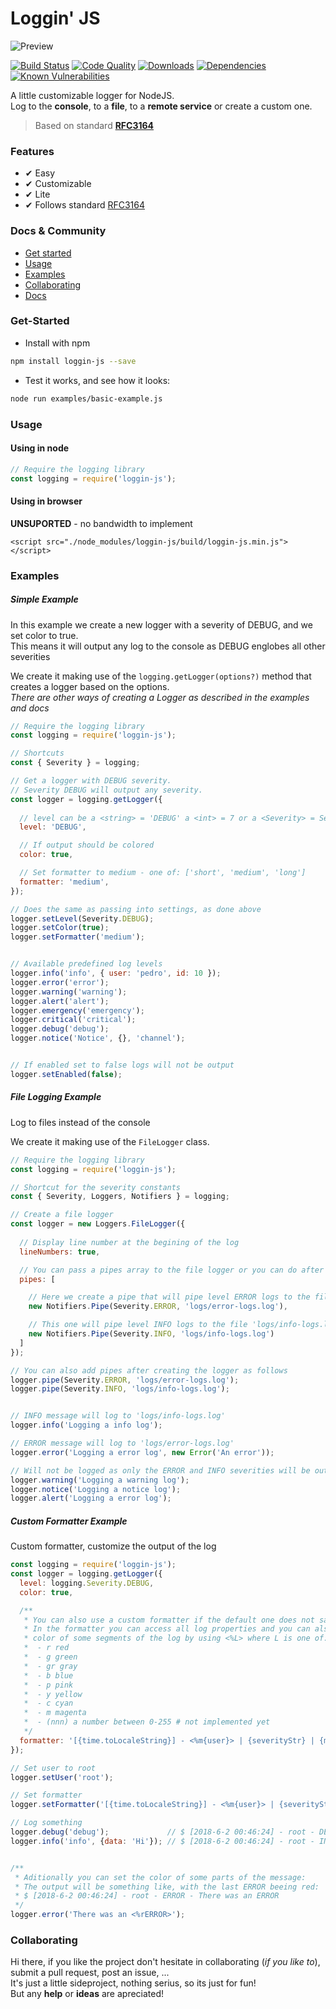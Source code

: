 # Loggin' JS

![Preview](https://github.com/nombrekeff/loggin-js/blob/master/examples/example-output-formater.PNG?raw=true)

[![Build Status][build-status-badge]][build-status-link]
[![Code Quality][code-quality-badge]][code-quality-link]
[![Downloads][downloads-badge]][downloads-link]
[![Dependencies][dependencies-badge]][dependencies-link]  
[![Known Vulnerabilities][vulnerabilities-badge]][vulnerabilities-link]

<!-- Links -->
[build-status-badge]: https://semaphoreci.com/api/v1/nombrekeff/loggin-js/branches/master/shields_badge.svg
[build-status-link]: https://semaphoreci.com/nombrekeff/loggin-js

[code-quality-badge]: http://npm.packagequality.com/shield/loggin-js.svg?style=flat-square
[code-quality-link]: https://packagequality.com/#?package=loggin-js

[downloads-badge]: https://img.shields.io/npm/dt/loggin-js.svg
[downloads-link]: https://www.npmjs.com/package/loggin-js

[dependencies-badge]: https://img.shields.io/david/nombrekeff/loggin-js.svg
[dependencies-link]: https://david-dm.org/nombrekeff/loggin-js?view=tree

[vulnerabilities-badge]: https://snyk.io/test/npm/loggin-js/badge.svg
[vulnerabilities-link]: https://snyk.io/test/npm/loggin-js

A little customizable logger for NodeJS.  
Log to the **console**, to a **file**, to a **remote service** or create a custom one.
> Based on standard **[RFC3164][RFC3164]**

### Features
* ✔︎ Easy 
* ✔︎ Customizable
* ✔︎ Lite
* ✔︎ Follows standard [RFC3164][RFC3164]

### Docs & Community
* [Get started](#get-started)
* [Usage](#basic-usage)
* [Examples](#examples)
* [Collaborating](#collaborating)
* [Docs](https://github.com/nombrekeff/logging-js/wiki)

### Get-Started
* Install with npm
```bash
npm install loggin-js --save
```

* Test it works, and see how it looks:
```bash
node run examples/basic-example.js
```

### Usage
#### Using in node
```javascript
// Require the logging library
const logging = require('loggin-js');
```
#### Using in browser
**UNSUPORTED** - no bandwidth to implement
```
<script src="./node_modules/loggin-js/build/loggin-js.min.js"></script>
```


### Examples
##### Simple Example
In this example we create a new logger with a severity of DEBUG, and we set color to true.  
This means it will output any log to the console as DEBUG englobes all other severities

We create it making use of the `logging.getLogger(options?)` method that creates a logger based on the options.  
_There are other ways of creating a Logger as described in the examples and docs_

```javascript
// Require the logging library
const logging = require('loggin-js');

// Shortcuts
const { Severity } = logging;

// Get a logger with DEBUG severity. 
// Severity DEBUG will output any severity.
const logger = logging.getLogger({
  
  // level can be a <string> = 'DEBUG' a <int> = 7 or a <Severity> = Severity.DEBUG 
  level: 'DEBUG',

  // If output should be colored
  color: true,

  // Set formatter to medium - one of: ['short', 'medium', 'long']
  formatter: 'medium',
});

// Does the same as passing into settings, as done above
logger.setLevel(Severity.DEBUG);
logger.setColor(true);
logger.setFormatter('medium');


// Available predefined log levels
logger.info('info', { user: 'pedro', id: 10 });
logger.error('error');
logger.warning('warning');
logger.alert('alert');
logger.emergency('emergency');
logger.critical('critical');
logger.debug('debug');
logger.notice('Notice', {}, 'channel');


// If enabled set to false logs will not be output
logger.setEnabled(false);
```


##### File Logging Example
Log to files instead of the console

We create it making use of the `FileLogger` class.  
```javascript
// Require the logging library
const logging = require('loggin-js');

// Shortcut for the severity constants
const { Severity, Loggers, Notifiers } = logging;

// Create a file logger
const logger = new Loggers.FileLogger({
  
  // Display line number at the begining of the log 
  lineNumbers: true,

  // You can pass a pipes array to the file logger or you can do after instancing (showed below)
  pipes: [

    // Here we create a pipe that will pipe level ERROR logs to the file 'logs/error-logs.log'
    new Notifiers.Pipe(Severity.ERROR, 'logs/error-logs.log'),

    // This one will pipe level INFO logs to the file 'logs/info-logs.log'
    new Notifiers.Pipe(Severity.INFO, 'logs/info-logs.log')
  ]
});

// You can also add pipes after creating the logger as follows
logger.pipe(Severity.ERROR, 'logs/error-logs.log');
logger.pipe(Severity.INFO, 'logs/info-logs.log');


// INFO message will log to 'logs/info-logs.log'
logger.info('Logging a info log');

// ERROR message will log to 'logs/error-logs.log'
logger.error('Logging a error log', new Error('An error'));

// Will not be logged as only the ERROR and INFO severities will be output to their respective files
logger.warning('Logging a warning log');
logger.notice('Logging a notice log');
logger.alert('Logging a error log');
```

##### Custom Formatter Example
Custom formatter, customize the output of the log 
```javascript
const logging = require('loggin-js');
const logger = logging.getLogger({
  level: logging.Severity.DEBUG,
  color: true,

  /**
   * You can also use a custom formatter if the default one does not satisfy your needs.
   * In the formatter you can access all log properties and you can also set the 
   * color of some segments of the log by using <%L> where L is one of:
   *  - r red
   *  - g green
   *  - gr gray
   *  - b blue
   *  - p pink
   *  - y yellow
   *  - c cyan
   *  - m magenta
   *  - (nnn) a number between 0-255 # not implemented yet
   */
  formatter: '[{time.toLocaleString}] - <%m{user}> | {severityStr} | {message} - {JSON.stringify(data)}'
});

// Set user to root
logger.setUser('root');

// Set formatter
logger.setFormatter('[{time.toLocaleString}] - <%m{user}> | {severityStr} | {message} - {JSON.stringify(message)}');

// Log something
logger.debug('debug');             // $ [2018-6-2 00:46:24] - root - DEBUG - debug
logger.info('info', {data: 'Hi'}); // $ [2018-6-2 00:46:24] - root - INFO - info - {"data":"Hi"}


/**
 * Aditionally you can set the color of some parts of the message:
 * The output will be something like, with the last ERROR beeing red:
 * $ [2018-6-2 00:46:24] - root - ERROR - There was an ERROR 
 */
logger.error('There was an <%rERROR>'); 
```


### Collaborating
Hi there, if you like the project don't hesitate in collaborating (_if you like to_), submit a pull request, post an issue, ...   
It's just a little sideproject, nothing serius, so its just for fun!  
But any **help** or **ideas** are apreciated!


[RFC3164]: https://tools.ietf.org/html/rfc3164
